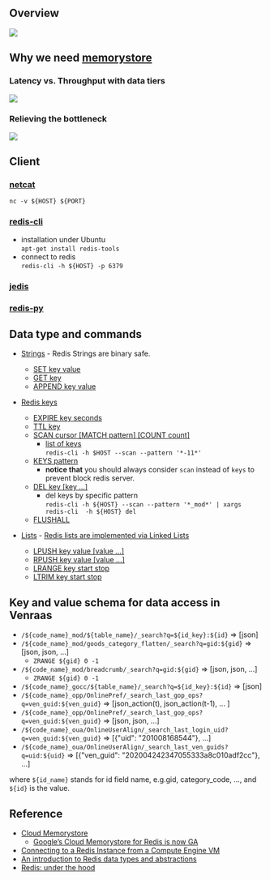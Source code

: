 ## Overview
![](https://drive.google.com/uc?id=1DsmJmeIIVFPmYGvf9rZ6f8xgNY1MitwI)

## Why we need [memorystore](https://cloud.google.com/memorystore/)
### Latency vs. Throughput with data tiers
![](https://drive.google.com/uc?id=1OcIYJ02gqUM2AGCT3mgAGrL63DO0jc-d)

### Relieving the bottleneck 
![](https://drive.google.com/uc?id=1zXixdFf2LS-YQEIK_6KkftpSVUBaaOyJ)

## Client

### [netcat](https://en.wikipedia.org/wiki/Netcat)
`nc -v ${HOST} ${PORT}`

### [redis-cli](https://redis.io/topics/rediscli)
* installation under Ubuntu  
  `apt-get install redis-tools`
* connect to redis  
  `redis-cli -h ${HOST} -p 6379`

### [jedis](https://github.com/xetorthio/jedis/wiki)

### [redis-py](https://github.com/andymccurdy/redis-py)

## Data type and commands
* [Strings](https://redis.io/topics/data-types#strings) - Redis Strings are binary safe.
  * [SET key value](https://redis.io/commands/set)
  * [GET key](https://redis.io/commands/get)
  * [APPEND key value](https://redis.io/commands/append)
  
* [Redis keys](https://redis.io/topics/data-types-intro#redis-keys)
  * [EXPIRE key seconds](https://redis.io/commands/expire)
  * [TTL key](https://redis.io/commands/ttl)
  * [SCAN cursor [MATCH pattern] [COUNT count]](https://redis.io/commands/scan)
    * [list of keys](https://redis.io/topics/rediscli#getting-a-list-of-keys)  
      `redis-cli -h $HOST --scan --pattern '*-11*'`
  * [KEYS pattern](https://redis.io/commands/keys) 
    * **notice that** you should always consider ```scan``` instead of ```keys``` to prevent block redis server.
  * [DEL key [key ...]](https://redis.io/commands/del)
    * del keys by specific pattern  
      `redis-cli -h ${HOST} --scan --pattern '*_mod*' | xargs redis-cli  -h ${HOST} del` 
  * [FLUSHALL](https://redis.io/commands/flushall)
  
* [Lists](https://redis.io/topics/data-types#lists) - [Redis lists are implemented via Linked Lists](https://redis.io/topics/data-types-intro#redis-lists)
  * [LPUSH key value [value ...]](https://redis.io/commands/lpush)
  * [RPUSH key value [value ...]](https://redis.io/commands/rpush)
  * [LRANGE key start stop](https://redis.io/commands/lrange)
  * [LTRIM key start stop](https://redis.io/commands/ltrim)

## Key and value schema for data access in Venraas
* `/${code_name}_mod/${table_name}/_search?q=${id_key}:${id}` => [json]
* `/${code_name}_mod/goods_category_flatten/_search?q=gid:${gid}` => [json, json, ...]
  * `ZRANGE ${gid} 0 -1`
* `/${code_name}_mod/breadcrumb/_search?q=gid:${gid}` => [json, json, ...]
  * `ZRANGE ${gid} 0 -1`
* `/${code_name}_gocc/${table_name}/_search?q=${id_key}:${id}` => [json]
* `/${code_name}_opp/OnlinePref/_search_last_gop_ops?q=ven_guid:${ven_guid}` => [json_action(t), json_action(t-1), ... ]
* `/${code_name}_opp/OnlinePref/_search_last_gop_ops?q=ven_guid:${ven_guid}` => [json, json, ...]
* `/${code_name}_oua/OnlineUserAlign/_search_last_login_uid?q=ven_guid:${ven_guid}` => [{"uid": "201008168544"}, ...]
* `/${code_name}_oua/OnlineUserAlign/_search_last_ven_guids?q=uid:${uid}` => [{"ven_guid": "202004242347055333a8c010adf2cc"}, ...]

where `${id_name}` stands for id field name, e.g.gid, category_code, ..., and `${id}` is the value.

## Reference
* [Cloud Memorystore](https://cloud.google.com/memorystore/)
  * [Google’s Cloud Memorystore for Redis is now GA](https://techcrunch.com/2018/09/19/googles-cloud-memorystore-for-redis-is-now-generally-available/)
* [Connecting to a Redis Instance from a Compute Engine VM](https://cloud.google.com/memorystore/docs/redis/connect-redis-instance-gce)
* [An introduction to Redis data types and abstractions](https://redis.io/topics/data-types-intro)
* [Redis: under the hood](https://pauladamsmith.com/articles/redis-under-the-hood.html)


